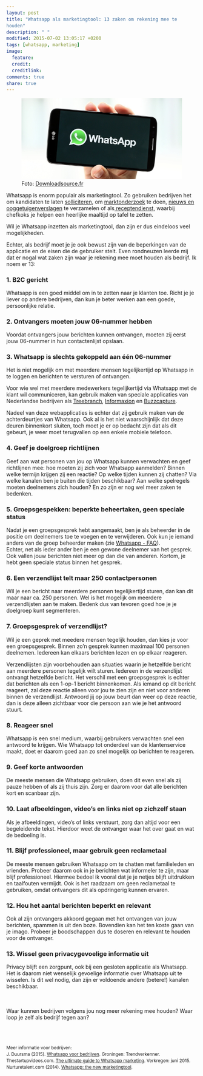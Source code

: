 ```yaml
---
layout: post
title: "Whatsapp als marketingtool: 13 zaken om rekening mee te
houden"
description: " "
modified: 2015-07-02 13:05:17 +0200
tags: [whatsapp, marketing]
image:
  feature: 
  credit: 
  creditlink:
comments: true
share: true
---
```

<figure>
<img src="/images/whatsapp-voor-bedrijven.jpg" alt="Whatsapp is
populair onder bedrijven.">
<figcaption>Foto: <a href="http://bit.ly/1FUraJX">Downloadsource.fr</a></figcaption>
</figure>

Whatsapp is enorm populair als marketingtool. Zo gebruiken bedrijven het om kandidaten te laten <a
href="http://www.youngcapital.nl/nieuws-archief/622-youngcapital-lanceert-solliciteren-via-whatsapp">solliciteren</a>,
om <a
href="http://www.marketingonline.nl/nieuws/weask-laat-bedrijven-marktonderzoek-doen-met-whatsapp">marktonderzoek</a>
te doen, <a href="http://www.bbc.co.uk/news/world-30821245">nieuws en
ooggetuigenverslagen</a> te verzamelen of als<a
href="http://www.marketingfacts.nl/berichten/zet-je-schrap-de-whatsapp-campagnes-komen-eraan">
receptendienst</a>, waarbij chefkoks je helpen een heerlijke maaltijd
op tafel te zetten. 

Wil je Whatsapp inzetten als marketingtool, dan zijn er dus eindeloos
veel mogelijkheden.

Echter, als bedrijf moet je je ook bewust zijn van de beperkingen van de applicatie en
de eisen die de gebruiker stelt. Even rondneuzen leerde mij dat er
nogal wat zaken zijn waar je rekening mee moet houden als bedrijf. Ik
noem er 
13:

<h3>1. B2C gericht</h3>
Whatsapp is een goed middel om in te zetten naar je klanten toe. 
Richt je je liever op andere bedrijven, dan kun je beter werken aan een goede, persoonlijke relatie.

<h3>2. Ontvangers moeten jouw 06-nummer hebben</h3>
Voordat ontvangers jouw berichten kunnen ontvangen, moeten zij eerst jouw 06-nummer in hun contactenlijst opslaan.  

<h3>3. Whatsapp is slechts gekoppeld aan één 06-nummer</h3>
Het is niet mogelijk om met meerdere mensen tegelijkertijd op Whatsapp in te loggen en berichten te versturen of ontvangen. 

Voor wie wel met meerdere medewerkers tegelijkertijd via Whatsapp met
de klant wil communiceren, kan gebruik maken van speciale applicaties
van Nederlandse bedrijven als <a
href="http://www.treebranch.me/">Treebranch</a>, <a
href="http://www.informaxion.nl/">Informaxion</a> en <a
href="http://www.buzzcapture.com/">Buzzcapture</a>.

Nadeel van deze webapplicaties is echter dat zij gebruik maken van de
achterdeurtjes van Whatsapp. Ook al is het niet waarschijnlijk dat
deze deuren binnenkort sluiten, toch moet je er op bedacht zijn dat
als dit gebeurt, je weer moet terugvallen op een enkele mobiele
telefoon.

<h3>4. Geef je doelgroep richtlijnen</h3>
Geef aan wat personen van jou op Whatsapp kunnen verwachten en geef richtlijnen mee: hoe moeten zij zich voor Whatsapp aanmelden? Binnen welke termijn krijgen zij een reactie? Op welke tijden kunnen zij chatten? Via welke kanalen ben je buiten die tijden beschikbaar? Aan welke spelregels moeten deelnemers zich houden? En zo zijn er nog wel meer zaken te bedenken. 

<h3>5. Groepsgespekken: beperkte beheertaken, geen speciale status</h3>
Nadat je een groepsgesprek hebt aangemaakt, ben je als beheerder in de
positie om deelnemers toe te voegen en te verwijderen. Ook kun je
iemand anders van de groep beheerder maken (zie <a href="https://www.whatsapp.com/faq/nl/general/21073373">Whatsapp - FAQ</a>).<br>
Echter, net als ieder ander ben je een gewone deelnemer van het gesprek. Ook vallen jouw berichten niet meer op dan die van anderen. Kortom, je hebt geen speciale status binnen het gesprek. 

<h3>6. Een verzendlijst telt maar 250 contactpersonen</h3>
Wil je een bericht naar meerdere personen tegelijkertijd sturen, dan
kan dit maar naar ca. 250 personen. Wel is het mogelijk om meerdere
verzendlijsten aan te maken. Bedenk dus van tevoren goed hoe je je doelgroep kunt segmenteren. 

<h3>7. Groepsgesprek of verzendlijst?</h3>
Wil je een geprek met meedere mensen tegelijk houden, dan kies je voor een groepsgesprek. Binnen zo’n gesprek kunnen maximaal 100 personen deelnemen. Iedereen kan elkaars berichten lezen en op elkaar reageren. 

Verzendlijsten zijn voorbehouden aan situaties waarin je hetzelfde bericht aan meerdere personen tegelijk wilt sturen. Iedereen in de verzendlijst ontvangt hetzelfde bericht. Het verschil met een groepsgesprek is echter dat berichten als een 1-op-1 bericht binnenkomen. Als iemand op dit bericht reageert, zal deze reactie alleen voor jou te zien zijn en niet voor anderen binnen de verzendlijst. Antwoord jij op jouw beurt dan weer op deze reactie, dan is deze alleen zichtbaar voor die persoon aan wie je het antwoord stuurt.

<h3>8. Reageer snel</h3>
Whatsapp is een snel medium, waarbij gebruikers verwachten snel een antwoord te krijgen. Wie Whatsapp tot onderdeel van de klantenservice maakt, doet er daarom goed aan zo snel mogelijk op berichten te reageren. 

<h3>9. Geef korte antwoorden</h3>
De meeste mensen die Whatsapp gebruiken, doen dit even snel als zij pauze hebben of als zij thuis zijn. Zorg er daarom voor dat alle berichten kort en scanbaar zijn. 

<h3>10. Laat afbeeldingen, video’s en links niet op zichzelf staan</h3>
Als je afbeeldingen, video’s of links verstuurt, zorg dan altijd voor een begeleidende tekst. Hierdoor weet de ontvanger waar het over gaat en wat de bedoeling is.  

<h3>11. Blijf professioneel, maar gebruik geen reclametaal</h3>
De meeste mensen gebruiken Whatsapp om te chatten met familieleden en
vrienden. Probeer daarom ook in je berichten wat informeler te zijn,
maar blijf professioneel. Hiermee bedoel ik vooral dat je je netjes
blijft uitdrukken en taalfouten vermijdt. Ook is het raadzaam om geen
reclametaal te gebruiken, omdat ontvangers dit als opdringerig kunnen ervaren. 

<h3>12. Hou het aantal berichten beperkt en relevant</h3>
Ook al zijn ontvangers akkoord gegaan met het ontvangen van jouw berichten, spammen is uit den boze. Bovendien kan het ten koste gaan van je imago. Probeer je boodschappen dus te doseren en relevant te houden voor de ontvanger.  

<h3>13. Wissel geen privacygevoelige informatie uit</h3>
Privacy blijft een zorgpunt, ook bij een gesloten
applicatie als Whatsapp. Het is daarom niet wenselijk gevoelige informatie over Whatsapp uit te wisselen. Is dit wel nodig, dan zijn er voldoende andere (betere!) kanalen beschikbaar. 

<br><br>
Waar kunnen bedrijven volgens jou nog meer rekening mee houden? Waar
loop je zelf als bedrijf tegen aan?

<br><br>


<small> Meer informatie voor bedrijven:<br>
J. Duursma (2015). <a
href="http://www.bol.com/nl/p/whatsapp-voor-bedrijven/9200000041257852/">Whatsapp
voor bedrijven</a>. Groningen: Trendverkenner.<br>
Thestartupvideos.com. <a
href="http://thestartupvideos.com/mobile-apps/the-ultimate-guide-to-whatsapp-marketing/">The
ultimate guide to Whatsapp marketing</a>. Verkregen:
juni 2015.<br>
Nurturetalent.com (2014). <a href="http://www.nurturetalent.com/2014/07/whatsapp-the-new-marketing-tool/">Whatsapp: the new marketingtool</a>.
